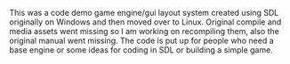 This was a code demo game engine/gui layout system created using SDL originally on Windows and then moved over to Linux. Original compile and media assets went missing so I am working on recompiling them, also the original manual went missing. The code is put up for people who need a base engine or some ideas for coding in SDL or building a simple game.